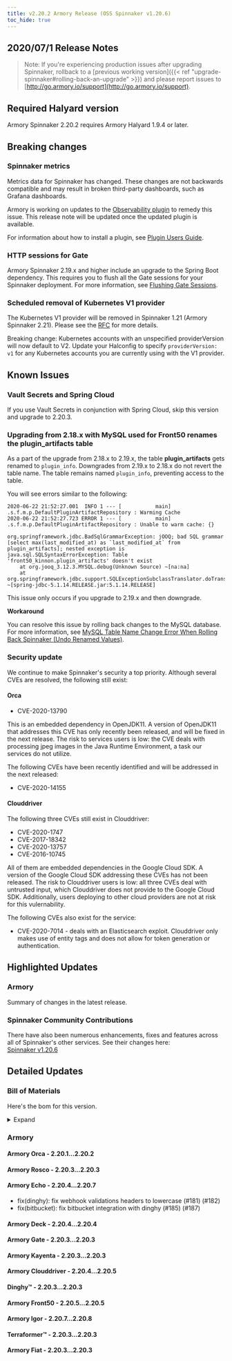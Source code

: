 ```yaml
---
title: v2.20.2 Armory Release (OSS Spinnaker v1.20.6)
toc_hide: true
---
```


## 2020/07/1 Release Notes

> Note: If you're experiencing production issues after upgrading Spinnaker, rollback to a [previous working version]({{< ref "upgrade-spinnaker#rolling-back-an-upgrade" >}}) and please report issues to [http://go.armory.io/support](http://go.armory.io/support).

## Required Halyard version

Armory Spinnaker 2.20.2 requires Armory Halyard 1.9.4 or later.

## Breaking changes

### Spinnaker metrics

Metrics data for Spinnaker has changed. These changes are not backwards compatible and may result in broken third-party dashboards, such as Grafana dashboards.

Armory is working on updates to the [Observability plugin](https://github.com/armory-plugins/armory-observability-plugin) to remedy this issue. This release note will be updated once the updated plugin is available.

For information about how to install a plugin, see [Plugin Users Guide](https://spinnaker.io/guides/user/plugins/).

### HTTP sessions for Gate
Armory Spinnaker 2.19.x and higher include an upgrade to the Spring Boot dependency. This requires you to flush all the Gate sessions for your Spinnaker deployment. For more information, see [Flushing Gate Sessions](https://kb.armory.io/admin/flush-gate-sessions/).

### Scheduled removal of Kubernetes V1 provider
The Kubernetes V1 provider will be removed in Spinnaker 1.21 (Armory Spinnaker 2.21). Please see the [RFC](https://github.com/spinnaker/governance/blob/master/rfc/eol_kubernetes_v1.md) for more details.

Breaking change: Kubernetes accounts with an unspecified providerVersion will now default to V2. Update your Halconfig to specify `providerVersion: v1` for any Kubernetes accounts you are currently using with the V1 provider.

## Known Issues

### Vault Secrets and Spring Cloud

If you use Vault Secrets in conjunction with Spring Cloud, skip this version and upgrade to 2.20.3.

### Upgrading from 2.18.x with MySQL used for Front50 renames the plugin_artifacts table
As a part of the upgrade from 2.18.x to 2.19.x, the table **plugin_artifacts** gets renamed to `plugin_info`. Downgrades from 2.19.x to 2.18.x do not revert the table name. The table remains named `plugin_info`, preventing access to the table.  

You will see errors similar to the following:

```
2020-06-22 21:52:27.001  INFO 1 --- [           main] .s.f.m.p.DefaultPluginArtifactRepository : Warming Cache
2020-06-22 21:52:27.723 ERROR 1 --- [           main] .s.f.m.p.DefaultPluginArtifactRepository : Unable to warm cache: {}

org.springframework.jdbc.BadSqlGrammarException: jOOQ; bad SQL grammar [select max(last_modified_at) as `last_modified_at` from plugin_artifacts]; nested exception is java.sql.SQLSyntaxErrorException: Table 'front50_kinnon.plugin_artifacts' doesn't exist
	at org.jooq_3.12.3.MYSQL.debug(Unknown Source) ~[na:na]
	at org.springframework.jdbc.support.SQLExceptionSubclassTranslator.doTranslate(SQLExceptionSubclassTranslator.java:93) ~[spring-jdbc-5.1.14.RELEASE.jar:5.1.14.RELEASE]
```  

This issue only occurs if you upgrade to 2.19.x and then downgrade.

**Workaround**

You can resolve this issue by rolling back changes to the MySQL database. For more information, see [MySQL Table Name Change Error When Rolling Back Spinnaker (Undo Renamed Values)](https://kb.armory.io/s/article/SQL-Migration-Rollback-Undo-Renamed-Tables).



### Security update

We continue to make Spinnaker's security a top priority. Although several CVEs are resolved, the following still exist:

#### Orca

- CVE-2020-13790

This is an embedded dependency in OpenJDK11. A version of OpenJDK11 that addresses
this CVE has only recently been released, and will be fixed in the next release. The risk to services users is low: the CVE deals with processing jpeg images in the Java Runtime Environment, a task our services do not utilize.

The following CVEs have been recently identified and will be addressed in the next released:

- CVE-2020-14155

#### Clouddriver

The following three CVEs still exist in Clouddriver:

- CVE-2020-1747
- CVE-2017-18342
- CVE-2020-13757
- CVE-2016-10745

All of them are embedded dependencies in the Google Cloud SDK. A version of the Google Cloud SDK addressing these CVEs has not been released. The risk to Clouddriver users is low: all three CVEs deal with untrusted input, which Clouddriver does not provide to the Google Cloud SDK. Additionally, users deploying to other cloud providers are not at risk for this vulernability.

The following CVEs also exist for the service:

- CVE-2020-7014 - deals with an Elasticsearch exploit. Clouddriver only makes use of entity tags and does not allow for token generation or authentication.

## Highlighted Updates

### Armory

Summary of changes in the latest release.

###  Spinnaker Community Contributions

There have also been numerous enhancements, fixes and features across all of Spinnaker's other services. See their changes here:  
[Spinnaker v1.20.6](https://www.spinnaker.io/community/releases/versions/1-20-6-changelog)

## Detailed Updates

### Bill of Materials
Here's the bom for this version.
<details><summary>Expand</summary>
<pre class="highlight">
<code>version: 2.20.2
timestamp: "2020-07-01 08:17:14"
services:
    clouddriver:
        commit: ac73b373
        version: 2.20.5
    deck:
        commit: 583083ff
        version: 2.20.4
    dinghy:
        commit: f710446c
        version: 2.20.3
    echo:
        commit: 1f1310e0
        version: 2.20.7
    fiat:
        commit: 8d4db29b
        version: 2.20.3
    front50:
        commit: 4ab036ea
        version: 2.20.5
    gate:
        commit: cfd0be04
        version: 2.20.3
    igor:
        commit: 5bd7a32c
        version: 2.20.8
    kayenta:
        commit: 9d6743d9
        version: 2.20.3
    monitoring-daemon:
        version: 2.20.0
    monitoring-third-party:
        version: 2.20.0
    orca:
        commit: eb40808c
        version: 2.20.2
    rosco:
        commit: 9e974c48
        version: 2.20.3
    terraformer:
        commit: 5b00d7a6
        version: 2.20.3
dependencies:
    redis:
        version: 2:2.8.4-2
artifactSources:
    dockerRegistry: docker.io/armory
</code>
</pre>
</details>

### Armory


#### Armory Orca - 2.20.1...2.20.2

#### Armory Rosco - 2.20.3...2.20.3


#### Armory Echo - 2.20.4...2.20.7

  - fix(dinghy): fix webhook validations headers to lowercase (#181) (#182)
  - fix(bitbucket): fix bitbucket integration with dinghy (#185) (#187)

#### Armory Deck - 2.20.4...2.20.4


#### Armory Gate - 2.20.3...2.20.3


#### Armory Kayenta - 2.20.3...2.20.3


#### Armory Clouddriver - 2.20.4...2.20.5


#### Dinghy™ - 2.20.3...2.20.3


#### Armory Front50 - 2.20.5...2.20.5


#### Armory Igor - 2.20.7...2.20.8


#### Terraformer™ - 2.20.3...2.20.3


#### Armory Fiat - 2.20.3...2.20.3
